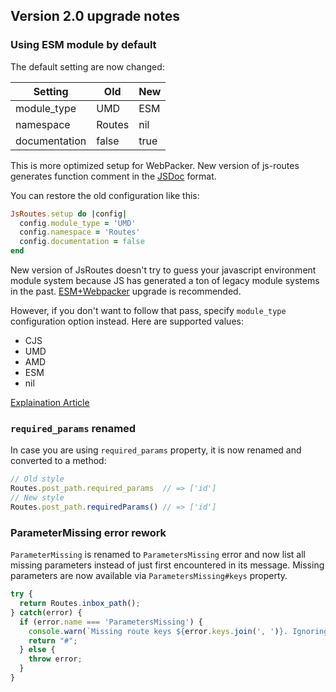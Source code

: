 ## Version 2.0 upgrade notes

### Using ESM module by default

The default setting are now changed:

Setting | Old | New 
--- | --- | ---
module\_type | UMD | ESM 
namespace | Routes | nil
documentation | false | true

This is more optimized setup for WebPacker. 
New version of js-routes generates function comment in the [JSDoc](https://jsdoc.app) format.

You can restore the old configuration like this:

``` ruby
JsRoutes.setup do |config|
  config.module_type = 'UMD'
  config.namespace = 'Routes'
  config.documentation = false
end
```

New version of JsRoutes doesn't try to guess your javascript environment module system because JS has generated a ton of legacy module systems in the past. 
[ESM+Webpacker](/Readme.md#webpacker) upgrade is recommended. 


However, if you don't want to follow that pass, specify `module_type` configuration option instead.
Here are supported values:

* CJS
* UMD
* AMD
* ESM
* nil

[Explaination Article](https://dev.to/iggredible/what-the-heck-are-cjs-amd-umd-and-esm-ikm)


### `required_params` renamed

In case you are using `required_params` property, it is now renamed and converted to a method:

``` javascript
// Old style
Routes.post_path.required_params  // => ['id']
// New style
Routes.post_path.requiredParams() // => ['id']
```

### ParameterMissing error rework

`ParameterMissing` is renamed to `ParametersMissing` error and now list all missing parameters instead of just first encountered in its message. Missing parameters are now available via `ParametersMissing#keys` property.

``` javascript
try {
  return Routes.inbox_path();
} catch(error) {
  if (error.name === 'ParametersMissing') {
    console.warn(`Missing route keys ${error.keys.join(', ')}. Ignoring.`);
    return "#";
  } else {
    throw error;
  }
}
```

